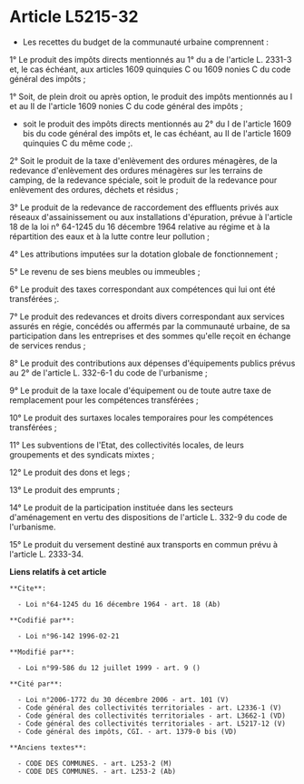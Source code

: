 # Article L5215-32

- Les recettes du budget de la communauté urbaine comprennent :

1° Le produit des impôts directs mentionnés au 1° du a de l'article L. 2331-3 et, le cas échéant, aux articles 1609 quinquies
C ou 1609 nonies C du code général des impôts ;

1° Soit, de plein droit ou après option, le produit des impôts mentionnés au I et au II de l'article 1609 nonies C du code
général des impôts ;

- soit le produit des impôts directs mentionnés au 2° du I de l'article 1609 bis du code général des impôts et, le cas
échéant, au II de l'article 1609 quinquies C du même code ;.

2° Soit le produit de la taxe d'enlèvement des ordures ménagères, de la redevance d'enlèvement des ordures ménagères sur les
terrains de camping, de la redevance spéciale, soit le produit de la redevance pour enlèvement des ordures, déchets et
résidus ;

3° Le produit de la redevance de raccordement des effluents privés aux réseaux d'assainissement ou aux installations
d'épuration, prévue à l'article 18 de la loi n° 64-1245 du 16 décembre 1964 relative au régime et à la répartition des eaux
et à la lutte contre leur pollution ;

4° Les attributions imputées sur la dotation globale de fonctionnement ;

5° Le revenu de ses biens meubles ou immeubles ;

6° Le produit des taxes correspondant aux compétences qui lui ont été transférées ;.

7° Le produit des redevances et droits divers correspondant aux services assurés en régie, concédés ou affermés par la
communauté urbaine, de sa participation dans les entreprises et des sommes qu'elle reçoit en échange de services rendus ;

8° Le produit des contributions aux dépenses d'équipements publics prévus au 2° de l'article L. 332-6-1 du code de
l'urbanisme ;

9° Le produit de la taxe locale d'équipement ou de toute autre taxe de remplacement pour les compétences transférées ;

10° Le produit des surtaxes locales temporaires pour les compétences transférées ;

11° Les subventions de l'Etat, des collectivités locales, de leurs groupements et des syndicats mixtes ;

12° Le produit des dons et legs ;

13° Le produit des emprunts ;

14° Le produit de la participation instituée dans les secteurs d'aménagement en vertu des dispositions de l'article L. 332-9
du code de l'urbanisme.

15° Le produit du versement destiné aux transports en commun prévu à l'article L. 2333-34.

**Liens relatifs à cet article**

	**Cite**:

	  - Loi n°64-1245 du 16 décembre 1964 - art. 18 (Ab)

	**Codifié par**:

	  - Loi n°96-142 1996-02-21

	**Modifié par**:

	  - Loi n°99-586 du 12 juillet 1999 - art. 9 ()

	**Cité par**:

	  - Loi n°2006-1772 du 30 décembre 2006 - art. 101 (V)
	  - Code général des collectivités territoriales - art. L2336-1 (V)
	  - Code général des collectivités territoriales - art. L3662-1 (VD)
	  - Code général des collectivités territoriales - art. L5217-12 (V)
	  - Code général des impôts, CGI. - art. 1379-0 bis (VD)

	**Anciens textes**:

	  - CODE DES COMMUNES. - art. L253-2 (M)
	  - CODE DES COMMUNES. - art. L253-2 (Ab)
